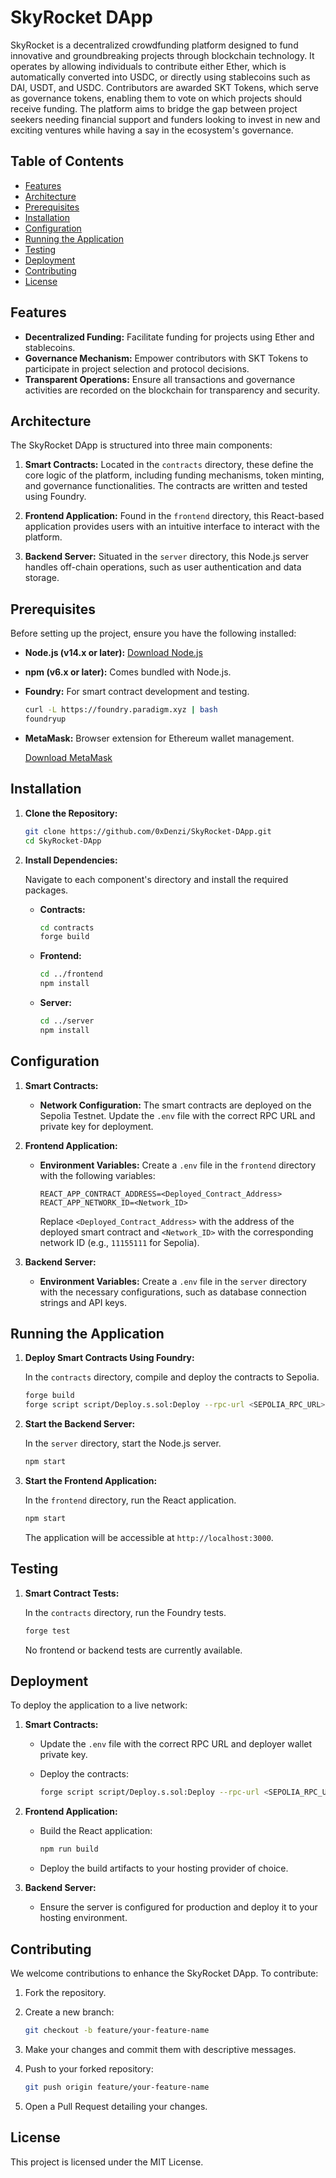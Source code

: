 # SkyRocket DApp

SkyRocket is a decentralized crowdfunding platform designed to fund innovative and groundbreaking projects through blockchain technology. It operates by allowing individuals to contribute either Ether, which is automatically converted into USDC, or directly using stablecoins such as DAI, USDT, and USDC. Contributors are awarded SKT Tokens, which serve as governance tokens, enabling them to vote on which projects should receive funding. The platform aims to bridge the gap between project seekers needing financial support and funders looking to invest in new and exciting ventures while having a say in the ecosystem's governance.

## Table of Contents

- [Features](#features)
- [Architecture](#architecture)
- [Prerequisites](#prerequisites)
- [Installation](#installation)
- [Configuration](#configuration)
- [Running the Application](#running-the-application)
- [Testing](#testing)
- [Deployment](#deployment)
- [Contributing](#contributing)
- [License](#license)

## Features

- **Decentralized Funding:** Facilitate funding for projects using Ether and stablecoins.
- **Governance Mechanism:** Empower contributors with SKT Tokens to participate in project selection and protocol decisions.
- **Transparent Operations:** Ensure all transactions and governance activities are recorded on the blockchain for transparency and security.

## Architecture

The SkyRocket DApp is structured into three main components:

1. **Smart Contracts:** Located in the `contracts` directory, these define the core logic of the platform, including funding mechanisms, token minting, and governance functionalities. The contracts are written and tested using Foundry.

2. **Frontend Application:** Found in the `frontend` directory, this React-based application provides users with an intuitive interface to interact with the platform.

3. **Backend Server:** Situated in the `server` directory, this Node.js server handles off-chain operations, such as user authentication and data storage.

## Prerequisites

Before setting up the project, ensure you have the following installed:

- **Node.js (v14.x or later):** [Download Node.js](https://nodejs.org/)
- **npm (v6.x or later):** Comes bundled with Node.js.
- **Foundry:** For smart contract development and testing.

  ```bash
  curl -L https://foundry.paradigm.xyz | bash
  foundryup
  ```

- **MetaMask:** Browser extension for Ethereum wallet management.

  [Download MetaMask](https://metamask.io/)

## Installation

1. **Clone the Repository:**

   ```bash
   git clone https://github.com/0xDenzi/SkyRocket-DApp.git
   cd SkyRocket-DApp
   ```

2. **Install Dependencies:**

   Navigate to each component's directory and install the required packages.

   - **Contracts:**

     ```bash
     cd contracts
     forge build
     ```

   - **Frontend:**

     ```bash
     cd ../frontend
     npm install
     ```

   - **Server:**

     ```bash
     cd ../server
     npm install
     ```

## Configuration

1. **Smart Contracts:**

   - **Network Configuration:** The smart contracts are deployed on the Sepolia Testnet. Update the `.env` file with the correct RPC URL and private key for deployment.

2. **Frontend Application:**

   - **Environment Variables:** Create a `.env` file in the `frontend` directory with the following variables:

     ```env
     REACT_APP_CONTRACT_ADDRESS=<Deployed_Contract_Address>
     REACT_APP_NETWORK_ID=<Network_ID>
     ```

     Replace `<Deployed_Contract_Address>` with the address of the deployed smart contract and `<Network_ID>` with the corresponding network ID (e.g., `11155111` for Sepolia).

3. **Backend Server:**

   - **Environment Variables:** Create a `.env` file in the `server` directory with the necessary configurations, such as database connection strings and API keys.

## Running the Application

1. **Deploy Smart Contracts Using Foundry:**

   In the `contracts` directory, compile and deploy the contracts to Sepolia.

   ```bash
   forge build
   forge script script/Deploy.s.sol:Deploy --rpc-url <SEPOLIA_RPC_URL> --private-key <YOUR_PRIVATE_KEY> --broadcast
   ```

2. **Start the Backend Server:**

   In the `server` directory, start the Node.js server.

   ```bash
   npm start
   ```

3. **Start the Frontend Application:**

   In the `frontend` directory, run the React application.

   ```bash
   npm start
   ```

   The application will be accessible at `http://localhost:3000`.

## Testing

1. **Smart Contract Tests:**

   In the `contracts` directory, run the Foundry tests.

   ```bash
   forge test
   ```

   No frontend or backend tests are currently available.

## Deployment

To deploy the application to a live network:

1. **Smart Contracts:**

   - Update the `.env` file with the correct RPC URL and deployer wallet private key.

   - Deploy the contracts:

     ```bash
     forge script script/Deploy.s.sol:Deploy --rpc-url <SEPOLIA_RPC_URL> --private-key <YOUR_PRIVATE_KEY> --broadcast
     ```

2. **Frontend Application:**

   - Build the React application:

     ```bash
     npm run build
     ```

   - Deploy the build artifacts to your hosting provider of choice.

3. **Backend Server:**

   - Ensure the server is configured for production and deploy it to your hosting environment.

## Contributing

We welcome contributions to enhance the SkyRocket DApp. To contribute:

1. Fork the repository.

2. Create a new branch:

   ```bash
   git checkout -b feature/your-feature-name
   ```

3. Make your changes and commit them with descriptive messages.

4. Push to your forked repository:

   ```bash
   git push origin feature/your-feature-name
   ```

5. Open a Pull Request detailing your changes.

## License

This project is licensed under the MIT License.
